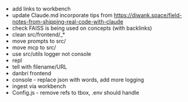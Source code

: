 * add links to workbench
* update Claude.md incorporate tips from https://diwank.space/field-notes-from-shipping-real-code-with-claude
* check FAISS is being used on concepts (with backlinks)
* clean src/frontend/_*
* move prompts to src/
* move mcp to src/
* use src/utils logger not console
* repl
* tell with filename/URL
* danbri frontend
* console - replace json with words, add more logging
* ingest via workbench
* Config.js - remove refs to tbox, .env should handle



